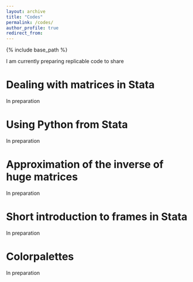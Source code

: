 ```yaml
---
layout: archive
title: "Codes"
permalink: /codes/
author_profile: true
redirect_from:
---
```


{% include base_path %}

I am currently preparing replicable code to share

Dealing with matrices in Stata
===================
In preparation

Using Python from Stata
===================
In preparation

Approximation of the inverse of huge matrices
===================
In preparation

Short introduction to frames in Stata
===================
In preparation


Colorpalettes
===================
In preparation

